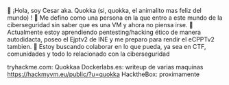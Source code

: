 👋 ¡Hola, soy Cesar aka. Quokka (si, quokka, el animalito mas feliz del mundo) !
👀 Me defino como una persona en la que entro a este mundo de la ciberseguridad sin saber
que es una VM y ahora no piensa irse.
🌱 Actualmente estoy aprendiendo pentesting/hacking ético de manera autodidacta, poseo el Ejptv2 de INE y me preparo para rendir el eCPPTv2 tambien.
💞️ Estoy buscando colaborar en lo que pueda, ya sea en CTF, comunidades y todo lo relacionado con la ciberseguridad

tryhackme.com: Quokkaa 
Dockerlabs.es: writeup de varias maquinas
https://hackmyvm.eu/public/?u=quokka
HacktheBox: proximamente
